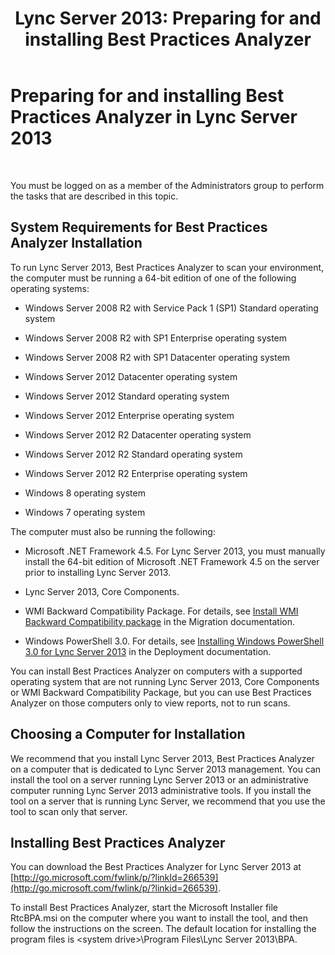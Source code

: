 ﻿---
title: 'Lync Server 2013: Preparing for and installing Best Practices Analyzer'
TOCTitle: Preparing for and installing Best Practices Analyzer
ms:assetid: 550613dd-dc08-482e-9980-a3fe187cd162
ms:mtpsurl: https://technet.microsoft.com/en-us/library/Gg591347(v=OCS.15)
ms:contentKeyID: 48184149
ms.date: 07/23/2014
mtps_version: v=OCS.15
---

# Preparing for and installing Best Practices Analyzer in Lync Server 2013

 


You must be logged on as a member of the Administrators group to perform the tasks that are described in this topic.

## System Requirements for Best Practices Analyzer Installation

To run Lync Server 2013, Best Practices Analyzer to scan your environment, the computer must be running a 64-bit edition of one of the following operating systems:

  - Windows Server 2008 R2 with Service Pack 1 (SP1) Standard operating system

  - Windows Server 2008 R2 with SP1 Enterprise operating system

  - Windows Server 2008 R2 with SP1 Datacenter operating system

  - Windows Server 2012 Datacenter operating system

  - Windows Server 2012 Standard operating system

  - Windows Server 2012 Enterprise operating system

  - Windows Server 2012 R2 Datacenter operating system

  - Windows Server 2012 R2 Standard operating system

  - Windows Server 2012 R2 Enterprise operating system

  - Windows 8 operating system

  - Windows 7 operating system

The computer must also be running the following:

  - Microsoft .NET Framework 4.5. For Lync Server 2013, you must manually install the 64-bit edition of Microsoft .NET Framework 4.5 on the server prior to installing Lync Server 2013.

  - Lync Server 2013, Core Components.

  - WMI Backward Compatibility Package. For details, see [Install WMI Backward Compatibility package](install-wmi-backward-compatibility-package.md) in the Migration documentation.

  - Windows PowerShell 3.0. For details, see [Installing Windows PowerShell 3.0 for Lync Server 2013](lync-server-2013-installing-windows-powershell-3-0.md) in the Deployment documentation.

You can install Best Practices Analyzer on computers with a supported operating system that are not running Lync Server 2013, Core Components or WMI Backward Compatibility Package, but you can use Best Practices Analyzer on those computers only to view reports, not to run scans.

## Choosing a Computer for Installation

We recommend that you install Lync Server 2013, Best Practices Analyzer on a computer that is dedicated to Lync Server 2013 management. You can install the tool on a server running Lync Server 2013 or an administrative computer running Lync Server 2013 administrative tools. If you install the tool on a server that is running Lync Server, we recommend that you use the tool to scan only that server.

## Installing Best Practices Analyzer

You can download the Best Practices Analyzer for Lync Server 2013 at [http://go.microsoft.com/fwlink/p/?linkId=266539](http://go.microsoft.com/fwlink/p/?linkid=266539).

To install Best Practices Analyzer, start the Microsoft Installer file RtcBPA.msi on the computer where you want to install the tool, and then follow the instructions on the screen. The default location for installing the program files is \<system drive\>\\Program Files\\Lync Server 2013\\BPA.


